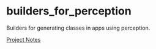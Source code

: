 # builders_for_perception

Builders for generating classes in apps using perception.

[Project Notes](https://www.notion.so/enspyrco/builders_for_perception-ce4755005d5443c3b9156a5d9cfbccd6)
